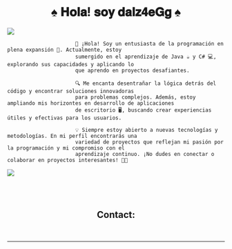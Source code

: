   <h1 align="center">  ♠ 𝐇𝐨𝐥𝐚! 𝐬𝐨𝐲 𝐝𝐚𝐥𝐳𝟒𝐞𝐆𝐠 ♠ </h1>

<a href="https://www.youtube.com/watch?v=dQw4w9WgXcQ"><img src="https://user-images.githubusercontent.com/73097560/115834477-dbab4500-a447-11eb-908a-139a6edaec5c.gif"></a>

                          👋 ¡Hola! Soy un entusiasta de la programación en plena expansión 🚀. Actualmente, estoy 
                          sumergido en el aprendizaje de Java ☕ y C# 💻, explorando sus capacidades y aplicando lo 
                          que aprendo en proyectos desafiantes.

                          🔍 Me encanta desentrañar la lógica detrás del código y encontrar soluciones innovadoras 
                          para problemas complejos. Además, estoy ampliando mis horizontes en desarrollo de aplicaciones
                          de escritorio 🖥️, buscando crear experiencias útiles y efectivas para los usuarios.

                          💡 Siempre estoy abierto a nuevas tecnologías y metodologías. En mi perfil encontrarás una 
                          variedad de proyectos que reflejan mi pasión por la programación y mi compromiso con el 
                          aprendizaje continuo. ¡No dudes en conectar o colaborar en proyectos interesantes! 🚀✨

<a href="https://www.youtube.com/watch?v=dQw4w9WgXcQ"><img src="https://user-images.githubusercontent.com/73097560/115834477-dbab4500-a447-11eb-908a-139a6edaec5c.gif"></a>

<br><br><h2 align="center">Contact:</h2><br>






---












<!--
**dalz4eGg/dalz4eGg** is a ✨ _special_ ✨ repository because its `README.md` (this file) appears on your GitHub profile.

Here are some ideas to get you started:

- 🔭 I’m currently working on ...
- 🌱 I’m currently learning ...
- 👯 I’m looking to collaborate on ...
- 🤔 I’m looking for help with ...
- 💬 Ask me about ...
- 📫 How to reach me: ...
- 😄 Pronouns: ...
- ⚡ Fun fact: ...
-->
